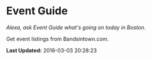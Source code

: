 # Event Guide
*Alexa, ask Event Guide what's going on today in Boston.*

Get event listings from Bandsintown.com.

**Last Updated:** 2016-03-03 20:28:23